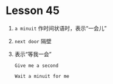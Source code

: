 # Lesson 45

1. `a minuit` 作时间状语时，表示“一会儿”

2. `next door` 隔壁

3. 表示“等我一会”

   ```
   Give me a second

   Wait a minuit for me
   ```
